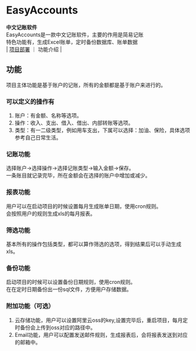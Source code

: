 # EasyAccounts
**中文记账软件**  
EasyAccounts是一款中文记账软件，主要的作用是简易记账  
特色功能有，生成Excel账单，定时备份数据库、账单数据  
|  [项目部署](./README-Deploy.md) ｜ 功能介绍 |    

## 功能  
项目主体功能是基于账户的记账，所有的金额都是基于账户来进行的。  
### 可以定义的操作有
1. 账户：有金额、名称等选项。
2. 操作：收入、支出、借入、借出、内部转账等选项。  
3. 类型：有一二级类型，例如用车支出，下属可以选择：加油、保险，具体选项参考自己日常生活。  

### 记账功能  
选择账户->选择操作->选择记账类型->输入金额->保存。  
一条账目就记录完毕，所在金额会在选择的账户中增加或减少。  
### 报表功能  
用户可以在启动项目的时候设置每月生成账单日期，使用cron规则。  
会按照用户的规则生成xls的每月报表。  
### 筛选功能  
基本所有的操作包括类型，都可以算作筛选的选项，得到结果后可以手动生成xls。  
### 备份功能  
启动项目的时候可以设置备份日期规则，使用cron规则。  
在在定时日期备份出一份sql文件，方便用户存储数据。  
### 附加功能（可选）  
1. 云存储功能，用户可以设置阿里云oss的key,设置完毕后，重启项目，每月定时备份会上传到oss对应的路径中。  
2. Email功能，用户可以配置发送邮件规则，生成报表后，会将报表发送到对应的邮箱中。  


